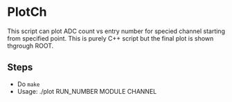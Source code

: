 PlotCh
======
This script can plot ADC count vs entry number for specied channel starting from specified point. 
This is purely C++ script but the final plot is shown thgrough ROOT.

Steps
----
* Do `make`
* Usage: ./plot RUN_NUMBER MODULE CHANNEL
